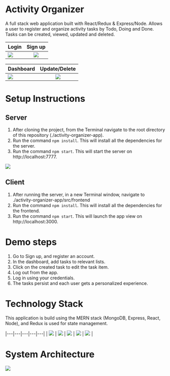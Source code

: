 # Activity Organizer
A full stack web application built with React/Redux & Express/Node. 
Allows a user to register and organize activity tasks by Todo, Doing and Done. Tasks can be created, viewed, updated and deleted. 

| Login        | Sign up |
| ------------- |:-------------:| 
| <img src="https://github.com/talha-riaz/activity-organzer-app/blob/master/src/frontend/src/assets/login.png"></img>     | <img src="https://github.com/talha-riaz/activity-organzer-app/blob/master/src/frontend/src/assets/signup.png"></img> | 

| Dashboard        | Update/Delete |
| ------------- |:-------------:| 
| <img src="https://github.com/talha-riaz/activity-organzer-app/blob/master/src/frontend/src/assets/app1.png"></img>     | <img src="https://github.com/talha-riaz/activity-organzer-app/blob/master/src/frontend/src/assets/app.png"></img> | 

# Setup Instructions

## Server

1. After cloning the project, from the Terminal navigate to the root directory of this repository (./activity-organizer-app).
2. Run the command `npm install`. This will install all the dependencies for the server.
3. Run the command `npm start`. This will start the server on http://localhost:7777.

 <img src="https://github.com/talha-riaz/activity-organzer-app/blob/master/src/frontend/src/assets/server.png"></img>


## Client

1. After running the server, in a new Terminal window, navigate to ./activity-organizer-app/src/frontend
2. Run the command `npm install`. This will install all the dependencies for the frontend.
3. Run the command `npm start`. This will launch the app view on http://localhost:3000.



# Demo steps

1. Go to Sign up, and register an account. 
2. In the dashboard, add tasks to relevant lists.
3. Click on the created task to edit the task item. 
4. Log out from the app.
5. Log in using your credentials.
6. The tasks persist and each user gets a personalized experience. 

# Technology Stack
This application is build using the MERN stack (MongoDB, Express, React, Node), and Redux is used for state management.  

|---|---|---|---|---|
| <img src="https://github.com/talha-riaz/activity-organzer-app/blob/master/src/frontend/src/assets/mongo.png"></img>  | <img src="https://github.com/talha-riaz/activity-organzer-app/blob/master/src/frontend/src/assets/express.png"></img>  | <img src="https://github.com/talha-riaz/activity-organzer-app/blob/master/src/frontend/src/assets/react-logo.png"></img>  | <img src="https://github.com/talha-riaz/activity-organzer-app/blob/master/src/frontend/src/assets/node.png"></img>  |  <img src="https://github.com/talha-riaz/activity-organzer-app/blob/master/src/frontend/src/assets/redux.png"></img> |


# System Architecture
<img src="https://github.com/talha-riaz/activity-organzer-app/blob/master/src/frontend/src/assets/SystemArchitecture.png"></img>

